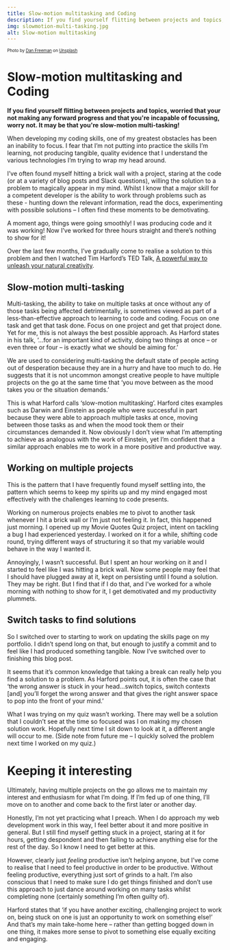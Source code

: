 ```yaml
---
title: Slow-motion multitasking and Coding
description: If you find yourself flitting between projects and topics, worried that your not making any forward progress and that you're incapable of focussing, worry not. It may be that you're slow-motion multi-tasking!
img: slowmotion-multi-tasking.jpg
alt: Slow-motion multitasking
---
```

<sub><sup>Photo by <a href="https://unsplash.com/@danfreemanphoto?utm_source=unsplash&utm_medium=referral&utm_content=creditCopyText">Dan Freeman</a> on <a href="https://unsplash.com/s/photos/busy?utm_source=unsplash&utm_medium=referral&utm_content=creditCopyText">Unsplash</a></sup></sub>
  
# Slow-motion multitasking and Coding

**If you find yourself flitting between projects and topics, worried that your not making any forward progress and that you're incapable of focussing, worry not. It may be that you're slow-motion multi-tasking!**

When developing my coding skills, one of my greatest obstacles has been an inability to focus. I fear that I’m not putting into practice the skills I’m learning, not producing tangible, quality evidence that I understand the various technologies I’m trying to wrap my head around. 

I’ve often found myself hitting a brick wall with a project, staring at the code (or at a variety of blog posts and Slack questions), willing the solution to a problem to magically appear in my mind. Whilst I know that a major skill for a competent developer is the ability to work through problems such as these - hunting down the relevant information, read the docs, experimenting with possible solutions – I often find these moments to be demotivating.

A moment ago, things were going smoothly! I was producing code and it was working! Now I’ve worked for three hours straight and there’s nothing to show for it!

Over the last few months, I’ve gradually come to realise a solution to this problem and then I watched Tim Harford’s TED Talk, [A powerful way to unleash your natural creativity](http://www.ted.com/talks/tim_harford_a_powerful_way_to_unleash_your_natural_creativity/).

## Slow-motion multi-tasking

Multi-tasking, the ability to take on multiple tasks at once without any of those tasks being affected detrimentally, is sometimes viewed as part of a less-than-effective approach to learning to code and coding. Focus on one task and get that task done. Focus on one project and get that project done. Yet for me, this is not always the best possible approach. As Harford states in his talk, ‘…for an important kind of activity, doing two things at once – or even three or four – is exactly what we should be aiming for.’

We are used to considering multi-tasking the default state of people acting out of desperation because they are in a hurry and have too much to do. He suggests that it is not uncommon amongst creative people to have multiple projects on the go at the same time that ‘you move between as the mood takes you or the situation demands.’

This is what Harford calls ‘slow-motion multitasking’. Harford cites examples such as Darwin and Einstein as people who were successful in part because they were able to approach multiple tasks at once, moving between those tasks as and when the mood took them or their circumstances demanded it. Now obviously I don’t view what I’m attempting to achieve as analogous with the work of Einstein, yet I’m confident that a similar approach enables me to work in a more positive and productive way.

## Working on multiple projects

This is the pattern that I have frequently found myself settling into, the pattern which seems to keep my spirits up and my mind engaged most effectively with the challenges learning to code presents.

Working on numerous projects enables me to pivot to another task whenever I hit a brick wall or I’m just not feeling it. In fact, this happened just morning. I opened up my Movie Quotes Quiz project, intent on tackling a bug I had experienced yesterday. I worked on it for a while, shifting code round, trying different ways of structuring it so that my variable would behave in the way I wanted it.

Annoyingly, I wasn’t successful. But I spent an hour working on it and I started to feel like I was hitting a brick wall. Now some people may feel that I should have plugged away at it, kept on persisting until I found a solution. They may be right. But I find that if I do that, and I’ve worked for a whole morning with nothing to show for it, I get demotivated and my productivity plummets.

## Switch tasks to find solutions

So I switched over to starting to work on updating the skills page on my portfolio. I didn’t spend long on that, but enough to justify a commit and to feel like I had produced something tangible. Now I’ve switched over to finishing this blog post.

It seems that it’s common knowledge that taking a break can really help you find a solution to a problem. As Harford points out, it is often the case that ‘the wrong answer is stuck in your head…switch topics, switch contexts \[and\] you’ll forget the wrong answer and that gives the right answer space to pop into the front of your mind.’

What I was trying on my quiz wasn’t working. There may well be a solution that I couldn’t see at the time so focused was I on making my chosen solution work. Hopefully next time I sit down to look at it, a different angle will occur to me. (Side note from future me – I quickly solved the problem next time I worked on my quiz.)

# Keeping it interesting

Ultimately, having multiple projects on the go allows me to maintain my interest and enthusiasm for what I’m doing. If I’m fed up of one thing, I’ll move on to another and come back to the first later or another day.

Honestly, I’m not yet practicing what I preach. When I do approach my web development work in this way, I feel better about it and more positive in general. But I still find myself getting stuck in a project, staring at it for hours, getting despondent and then failing to achieve anything else for the rest of the day. So I know I need to get better at this.

However, clearly just *feeling* productive isn’t helping anyone, but I’ve come to realise that I need to feel productive in order to be productive. Without feeling productive, everything just sort of grinds to a halt. I’m also conscious that I need to make sure I do get things finished and don’t use this approach to just dance around working on many tasks whilst completing none (certainly something I’m often guilty of).

Harford states that ‘if you have another exciting, challenging project to work on, being stuck on one is just an opportunity to work on something else!’ And that’s my main take-home here – rather than getting bogged down in one thing, it makes more sense to pivot to something else equally exciting and engaging.